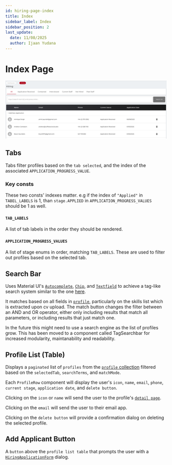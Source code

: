 ```yaml
---
id: hiring-page-index
title: Index
sidebar_label: Index
sidebar_position: 2
last_update:
  date: 11/08/2025
  author: Ijaan Yudana
---
```


# Index Page

![ index page ](./img/index-page.png)

## Tabs

Tabs filter profiles based on the `tab selected`, and the index of the associated `APPLICATION_PROGRESS_VALUE`.

### Key consts

These two consts' indexes matter. e.g if the index of `"Applied"` in `TABEL_LABELS` is 1, than `stage.APPLIED` in `APPLICATION_PROGRESS_VALUES` should be 1 as well.

#### `TAB_LABELS`

A list of tab labels in the order they should be rendered.

#### `APPLICATION_PROGRESS_VALUES`

A list of stage enums in order, matching `TAB_LABELS`. These are used to filter out profiles based on the selected tab. 


## Search Bar

Uses Material UI's [`Autocomplete`](https://mui.com/material-ui/react-autocomplete/), [`Chip`](https://mui.com/material-ui/react-chip/), and [`Textfield`](https://mui.com/material-ui/react-text-field/) to achieve a tag-like search system similar to the one [here](https://mui.com/material-ui/react-autocomplete/#multiple-values).

It matches based on all fields in [`profile`](../../cloud-storage/Firestore/Collections/profile.mdx), particularly on the skills list which is extracted upon cv upload. The match button changes the filter between an AND and OR operator, either only including results that match all parameters, or including results that just match one.

In the future this might need to use a search engine as the list of profiles grow. This has been moved to a component called TagSearchbar for increased modularity, maintanability and readability.

## Profile List (Table)

Displays a `paginated` list of `profiles` from the [`profile` collection](../../cloud-storage/Firestore/Collections/profile.mdx) filtered based on the `selectedTab`, `searchTerms`, and `matchMode`.

Each `ProfileRow` component will display the user's `icon`, `name`, `email`, `phone`, `current stage`, `application date`, and `delete button`.

Clicking on the `icon` or `name` will send the user to the profile's [`detail page`](../Hiring/hiring-detail.md).

Clicking on the `email` will send the user to their email app.

Clicking on the `delete button` will provide a confirmation dialog on deleting the selected profile.

## Add Applicant Button

A `button` above the `profile list table` that prompts the user with a [`HiringApplicationForm`](../Hiring/hiring-application.md) dialog.
